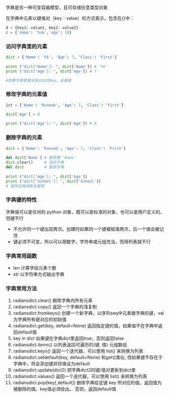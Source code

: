字典是另一种可变容器模型，且可存储任意类型对象

在字典中元素以键值对（key：value）的方式表示，包含在{}中：
```python
d = {key1: value1, key2: value2}
c = {'name': 'huk','age': 18}
```
### 访问字典里的元素
```python
dict = {'Name': 'hk', 'Age': 7, 'Class': 'First'}
 
print ("dict['Name']: ", dict['Name']) # 'hk'
print ("dict['Age']: ", dict['Age']) # 7

#如果字典里面没有对应的key，会报错
```

### 修改字典的元素值
```python
ict = {'Name': 'Runoob', 'Age': 7, 'Class': 'First'}
 
dict['Age'] = 8               

print ("dict['Age']: ", dict['Age']) # 8
```

### 删除字典的元素
```python
dict = {'Name': 'Runoob', 'Age': 7, 'Class': 'First'}
 
del dict['Name'] # 删除键 'Name'
dict.clear()     # 清空字典
del dict         # 删除字典
 
print ("dict['Age']: ", dict['Age'])
print ("dict['School']: ", dict['School'])
# 删除后再读取会报错
```
### 字典键的特性
字典值可以是任何的 python 对象，既可以是标准的对象，也可以是用户定义的，但键不行
- 不允许同一个键出现两次。创建时如果同一个键被赋值两次，后一个值会被记住
- 键必须不可变，所以可以用数字，字符串或元组充当，而用列表就不行

### 字典常用函数
- len 计算字段元素个数
- str 以字符串方式输出字典

### 字典常用方法
1. radiansdict.clear() 删除字典内所有元素
2. radiansdict.copy() 返回一个字典的浅复制
3. radiansdict.fromkeys() 创建一个新字典，以序列seq中元素做字典的键，val为字典所有键对应的初始值
4. radiansdict.get(key, default=None) 返回指定键的值，如果值不在字典中返回default值
5. key in dict 如果键在字典dict里返回true，否则返回false
6. radiansdict.items() 以列表返回可遍历的(键, 值) 元组数组
7. radiansdict.keys() 返回一个迭代器，可以使用 list() 来转换为列表
8. radiansdict.setdefault(key, default=None) 和get()类似, 但如果键不存在于字典中，将会添加键并将值设为default
9. radiansdict.update(dict2) 把字典dict2的键/值对更新到dict里
10. radiansdict.values() 返回一个迭代器，可以使用 list() 来转换为列表
11. radiansdict.pop(key[,default]) 删除字典给定键 key 所对应的值，返回值为被删除的值。key值必须给出。 否则，返回default值
